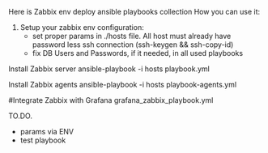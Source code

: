 Here is Zabbix env deploy ansible playbooks collection
How you can use it:

1. Setup your zabbix env configuration:
   - set proper params in ./hosts file. All host must already have password less ssh connection (ssh-keygen && ssh-copy-id)
   - fix DB Users and Passwords, if it needed, in all used playbooks

Install Zabbix server
ansible-playbook -i hosts playbook.yml

Install Zabbix agents
ansible-playbook -i hosts playbook-agents.yml

#Integrate Zabbix with Grafana 
grafana_zabbix_playbook.yml

TO.DO.
- params via ENV
- test playbook

